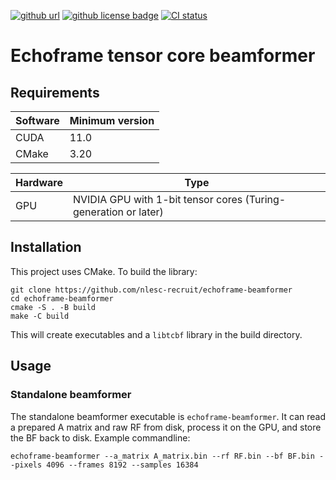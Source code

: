 [![github url](https://img.shields.io/badge/github-url-000.svg?logo=github&labelColor=gray&color=blue)](https://github.com/nlesc-recruit/echoframe-beamformer)
[![github license badge](https://img.shields.io/github/license/nlesc-recruit/echoframe-beamformer)](https://github.com/nlesc-recruit/echoframe-beamformer)
[![CI status](https://github.com/nlesc-recruit/echoframe-beamformer/actions/workflows/build.yml/badge.svg)](https://github.com/nlesc-recruit/echoframe-beamformer/actions/workflows/build.yml)

# Echoframe tensor core beamformer

## Requirements

| Software | Minimum version |
| -------- | --------------- |
| CUDA | 11.0|
| CMake | 3.20 |

| Hardware | Type |
| -------- | ---- |
| GPU | NVIDIA GPU with 1-bit tensor cores (Turing-generation or later)|

## Installation
This project uses CMake. To build the library:
```shell
git clone https://github.com/nlesc-recruit/echoframe-beamformer
cd echoframe-beamformer
cmake -S . -B build
make -C build
```

This will create executables and a `libtcbf` library in the build directory.

## Usage

### Standalone beamformer
The standalone beamformer executable is `echoframe-beamformer`. It can read a prepared A matrix and raw RF from disk, process it on the GPU, and store the BF back to disk. Example commandline:

`echoframe-beamformer --a_matrix A_matrix.bin --rf RF.bin --bf BF.bin --pixels 4096 --frames 8192 --samples 16384`
